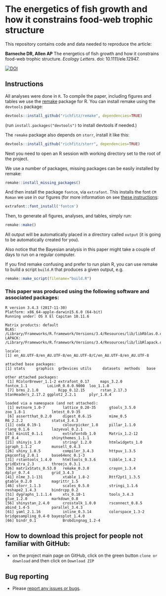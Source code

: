 # The energetics of fish growth and how it constrains food-web trophic structure

This repository contains code and data needed to reproduce the article:

**Barneche DR, Allen AP** The energetics of fish growth and how it constrains food-web trophic structure. *Ecology Letters*. doi: 10.1111/ele.12947.  

[![DOI](https://zenodo.org/badge/DOI/10.5281/zenodo.1194499.svg)](https://doi.org/10.5281/zenodo.1194499)

## Instructions

All analyses were done in `R`. To compile the paper, including figures and tables we use the [remake](https://github.com/richfitz/remake) package for R. You can install remake using the `devtools` package:

```r
devtools::install_github("richfitz/remake", dependencies=TRUE)
```
(run `install.packages("devtools")` to install devtools if needed.)

The `remake` package also depends on `storr`, install it like this:
```r
devtools::install_github("richfitz/storr", dependencies=TRUE)
```

Next you need to open an R session with working directory set to the root of the project.

We use a number of packages, missing packages can be easily installed by remake:

```r
remake::install_missing_packages()
```

And then install the package `fontcm`, via `extrafont`. This installs the font `CM Roman` we use in our figures (for more information on see [these instructions](https://cran.r-project.org/web/packages/fontcm/README.html):

```r
extrafont::font_install('fontcm')
```

Then, to generate all figures, analyses, and tables, simply run:

```r
remake::make()
```

All output will be automatically placed in a directory called `output` (it is going to be automatically created for you).

Also notice that the Bayesian analysis in this paper might take a couple of days to run on a regular computer.

If you find remake confusing and prefer to run plain R, you can use remake to build a script `build.R` that produces a given output, e.g.

```r
remake::make_script(filename="build.R")
```

### This paper was produced using the following software and associated packages:
```
R version 3.4.3 (2017-11-30)
Platform: x86_64-apple-darwin15.6.0 (64-bit)
Running under: OS X El Capitan 10.11.6

Matrix products: default
BLAS: /Library/Frameworks/R.framework/Versions/3.4/Resources/lib/libRblas.0.dylib
LAPACK: /Library/Frameworks/R.framework/Versions/3.4/Resources/lib/libRlapack.dylib

locale:
[1] en_AU.UTF-8/en_AU.UTF-8/en_AU.UTF-8/C/en_AU.UTF-8/en_AU.UTF-8

attached base packages:
[1] stats     graphics  grDevices utils     datasets  methods   base     

other attached packages:
 [1] RColorBrewer_1.1-2 extrafont_0.17     maps_3.2.0         fontcm_1.1         LoLinR_0.0.0.9000  loo_1.1.0         
 [7] brms_2.1.0         Rcpp_0.12.15       rstan_2.17.3       StanHeaders_2.17.2 ggplot2_2.2.1      plyr_1.8.4        

loaded via a namespace (and not attached):
 [1] mvtnorm_1.0-7        lattice_0.20-35      gtools_3.5.0         zoo_1.8-1            lmtest_0.9-35       
 [6] assertthat_0.2.0     digest_0.6.15        mime_0.5             R6_2.2.2             stats4_3.4.3        
[11] coda_0.19-1          colourpicker_1.0     pillar_1.1.0         rlang_0.1.6          lazyeval_0.2.1      
[16] miniUI_0.1.1         extrafontdb_1.0      Matrix_1.2-12        DT_0.4               shinythemes_1.1.1   
[21] shinyjs_1.0          stringr_1.2.0        htmlwidgets_1.0      igraph_1.1.2         munsell_0.4.3       
[26] shiny_1.0.5          compiler_3.4.3       httpuv_1.3.5         pkgconfig_2.0.1      base64enc_0.1-3     
[31] rstantools_1.4.0     htmltools_0.3.6      tibble_1.4.2         gridExtra_2.3        threejs_0.3.1       
[36] matrixStats_0.53.0   remake_0.3.0         crayon_1.3.4         dplyr_0.7.4          grid_3.4.3          
[41] nlme_3.1-131         xtable_1.8-2         Rttf2pt1_1.3.5       gtable_0.2.0         magrittr_1.5        
[46] storr_1.1.3          scales_0.5.0         stringi_1.1.6        reshape2_1.4.3       bindrcpp_0.2        
[51] dygraphs_1.1.1.4     xts_0.10-1           tools_3.4.3          glue_1.2.0           markdown_0.8        
[56] shinystan_2.4.0      crosstalk_1.0.0      rsconnect_0.8.5      abind_1.4-5          parallel_3.4.3      
[61] yaml_2.1.16          inline_0.3.14        colorspace_1.3-2     bridgesampling_0.4-0 bayesplot_1.4.0     
[66] bindr_0.1            Brobdingnag_1.2-4   
```

## How to download this project for people not familiar with GitHub:  
* on the project main page on GitHub, click on the green button `clone or download` and then click on `Download ZIP`  

## Bug reporting
* Please [report any issues or bugs](https://github.com/dbarneche/FishGrowth/issues).
